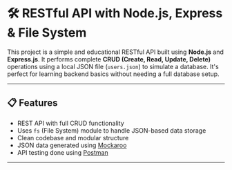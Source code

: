 # 🛠️ RESTful API with Node.js, Express & File System

This project is a simple and educational RESTful API built using **Node.js** and **Express.js**. It performs complete **CRUD (Create, Read, Update, Delete)** operations using a local JSON file (`users.json`) to simulate a database. It's perfect for learning backend basics without needing a full database setup.

---

## 📋 Features

- REST API with full CRUD functionality
- Uses `fs` (File System) module to handle JSON-based data storage
- Clean codebase and modular structure
- JSON data generated using [Mockaroo](https://www.mockaroo.com/)
- API testing done using [Postman](https://www.postman.com/)

---


